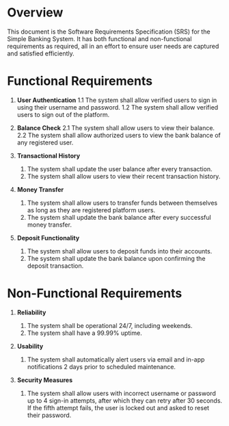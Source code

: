 # Overview
This document is the Software Requirements Specification (SRS) for the Simple Banking System. It has both functional and non-functional requirements as required, all in an effort to ensure user needs are captured and satisfied efficiently.

# Functional Requirements
1. **User Authentication**
   1.1 The system shall allow verified users to sign in using their username and password.
   1.2 The system shall allow verified users to sign out of the platform.

2. **Balance Check**
   2.1 The system shall allow users to view their balance.
   2.2 The system shall allow authorized users to view the bank balance of any registered user.

3. **Transactional History**
   1. The system shall update the user balance after every transaction.
   2. The system shall allow users to view their recent transaction history.

4. **Money Transfer**
   1. The system shall allow users to transfer funds between themselves as long as they are registered platform users.
   2. The system shall update the bank balance after every successful money transfer.

5. **Deposit Functionality**
   1. The system shall allow users to deposit funds into their accounts.
   2. The system shall update the bank balance upon confirming the deposit transaction.

# Non-Functional Requirements
1. **Reliability**
   1. The system shall be operational 24/7, including weekends.
   2. The system shall have a 99.99% uptime.

2. **Usability**
   1. The system shall automatically alert users via email and in-app notifications 2 days prior to scheduled maintenance.

3. **Security Measures**
      1. The system shall allow users with incorrect username or password up to 4 sign-in attempts, after which they can retry after 30 seconds. If the fifth attempt fails, the user is locked out and asked to reset their password.
